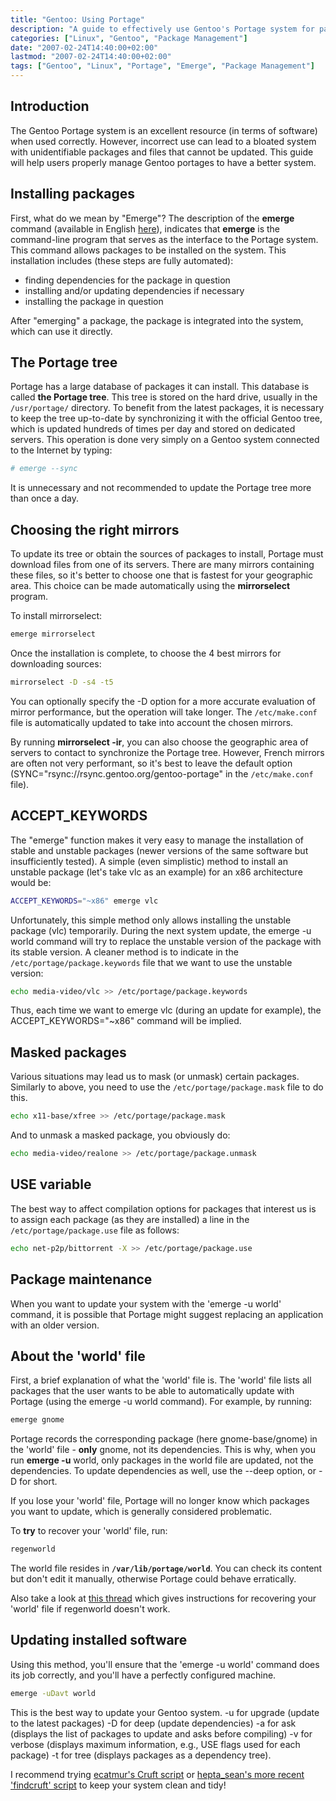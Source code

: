```yaml
---
title: "Gentoo: Using Portage"
description: "A guide to effectively use Gentoo's Portage system for package management, including installation, updates, and best practices."
categories: ["Linux", "Gentoo", "Package Management"]
date: "2007-02-24T14:40:00+02:00"
lastmod: "2007-02-24T14:40:00+02:00"
tags: ["Gentoo", "Linux", "Portage", "Emerge", "Package Management"]
---
```


## Introduction

The Gentoo Portage system is an excellent resource (in terms of software) when used correctly. However, incorrect use can lead to a bloated system with unidentifiable packages and files that cannot be updated. This guide will help users properly manage Gentoo portages to have a better system.

## Installing packages

First, what do we mean by "Emerge"? The description of the **emerge** command (available in English [here](https://gentoo-wiki.com/MAN_emerge)), indicates that **emerge** is the command-line program that serves as the interface to the Portage system. This command allows packages to be installed on the system.
This installation includes (these steps are fully automated):

- finding dependencies for the package in question
- installing and/or updating dependencies if necessary
- installing the package in question

After "emerging" a package, the package is integrated into the system, which can use it directly.

## The Portage tree

Portage has a large database of packages it can install. This database is called **the Portage tree**.
This tree is stored on the hard drive, usually in the `/usr/portage/` directory.
To benefit from the latest packages, it is necessary to keep the tree up-to-date by synchronizing it with the official Gentoo tree, which is updated hundreds of times per day and stored on dedicated servers.
This operation is done very simply on a Gentoo system connected to the Internet by typing:

```bash
# emerge --sync
```

It is unnecessary and not recommended to update the Portage tree more than once a day.

## Choosing the right mirrors

To update its tree or obtain the sources of packages to install, Portage must download files from one of its servers.
There are many mirrors containing these files, so it's better to choose one that is fastest for your geographic area.
This choice can be made automatically using the **mirrorselect** program.

To install mirrorselect:

```bash
emerge mirrorselect
```

Once the installation is complete, to choose the 4 best mirrors for downloading sources:

```bash
mirrorselect -D -s4 -t5
```

You can optionally specify the -D option for a more accurate evaluation of mirror performance, but the operation will take longer.
The `/etc/make.conf` file is automatically updated to take into account the chosen mirrors.

By running **mirrorselect -ir**, you can also choose the geographic area of servers to contact to synchronize the Portage tree. However, French mirrors are often not very performant, so it's best to leave the default option (SYNC="rsync://rsync.gentoo.org/gentoo-portage" in the `/etc/make.conf` file).

## ACCEPT_KEYWORDS

The "emerge" function makes it very easy to manage the installation of stable and unstable packages (newer versions of the same software but insufficiently tested). A simple (even simplistic) method to install an unstable package (let's take vlc as an example) for an x86 architecture would be:

```bash
ACCEPT_KEYWORDS="~x86" emerge vlc
```

Unfortunately, this simple method only allows installing the unstable package (vlc) temporarily. During the next system update, the emerge -u world command will try to replace the unstable version of the package with its stable version.
A cleaner method is to indicate in the `/etc/portage/package.keywords` file that we want to use the unstable version:

```bash
echo media-video/vlc >> /etc/portage/package.keywords
```

Thus, each time we want to emerge vlc (during an update for example), the ACCEPT_KEYWORDS="~x86" command will be implied.

## Masked packages

Various situations may lead us to mask (or unmask) certain packages. Similarly to above, you need to use the `/etc/portage/package.mask` file to do this.

```bash
echo x11-base/xfree >> /etc/portage/package.mask
```

And to unmask a masked package, you obviously do:

```bash
echo media-video/realone >> /etc/portage/package.unmask
```

## USE variable

The best way to affect compilation options for packages that interest us is to assign each package (as they are installed) a line in the `/etc/portage/package.use` file as follows:

```bash
echo net-p2p/bittorrent -X >> /etc/portage/package.use
```

## Package maintenance

When you want to update your system with the 'emerge -u world' command, it is possible that Portage might suggest replacing an application with an older version.

## About the 'world' file

First, a brief explanation of what the 'world' file is. The 'world' file lists all packages that the user wants to be able to automatically update with Portage (using the emerge -u world command).
For example, by running:

```bash
emerge gnome
```

Portage records the corresponding package (here gnome-base/gnome) in the 'world' file - **only** gnome, not its dependencies.
This is why, when you run **emerge -u** world, only packages in the world file are updated, not the dependencies. To update dependencies as well, use the --deep option, or -D for short.

If you lose your 'world' file, Portage will no longer know which packages you want to update, which is generally considered problematic.

To **try** to recover your 'world' file, run:

```bash
regenworld
```

The world file resides in **`/var/lib/portage/world`**. You can check its content but don't edit it manually, otherwise Portage could behave erratically.

Also take a look at [this thread](https://forums.gentoo.org/viewtopic.php?t=136627) which gives instructions for recovering your 'world' file if regenworld doesn't work.

## Updating installed software

Using this method, you'll ensure that the 'emerge -u world' command does its job correctly, and you'll have a perfectly configured machine.

```bash
emerge -uDavt world
```

This is the best way to update your Gentoo system.
-u for upgrade (update to the latest packages)
-D for deep (update dependencies)
-a for ask (displays the list of packages to update and asks before compiling)
-v for verbose (displays maximum information, e.g., USE flags used for each package)
-t for tree (displays packages as a dependency tree).

I recommend trying [ecatmur's Cruft script](https://forums.gentoo.org/viewtopic.php?t=152618) or [hepta_sean's more recent 'findcruft' script](https://forums.gentoo.org/viewtopic.php?t=254197) to keep your system clean and tidy!
